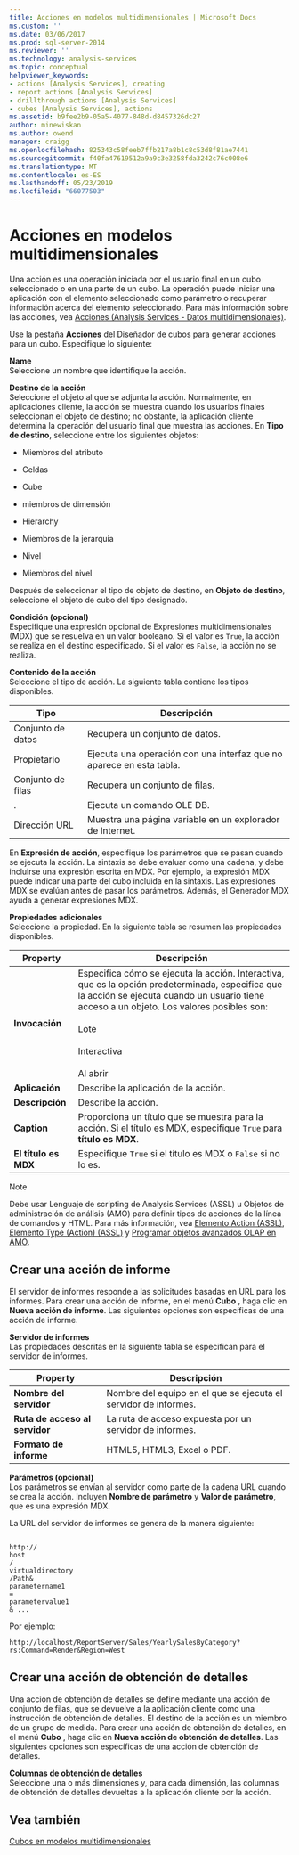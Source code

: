 ```yaml
---
title: Acciones en modelos multidimensionales | Microsoft Docs
ms.custom: ''
ms.date: 03/06/2017
ms.prod: sql-server-2014
ms.reviewer: ''
ms.technology: analysis-services
ms.topic: conceptual
helpviewer_keywords:
- actions [Analysis Services], creating
- report actions [Analysis Services]
- drillthrough actions [Analysis Services]
- cubes [Analysis Services], actions
ms.assetid: b9fee2b9-05a5-4077-848d-d8457326dc27
author: minewiskan
ms.author: owend
manager: craigg
ms.openlocfilehash: 825343c58feeb7ffb217a8b1c8c53d8f81ae7441
ms.sourcegitcommit: f40fa47619512a9a9c3e3258fda3242c76c008e6
ms.translationtype: MT
ms.contentlocale: es-ES
ms.lasthandoff: 05/23/2019
ms.locfileid: "66077503"
---
```

# <a name="actions-in-multidimensional-models"></a>Acciones en modelos multidimensionales
  Una acción es una operación iniciada por el usuario final en un cubo seleccionado o en una parte de un cubo. La operación puede iniciar una aplicación con el elemento seleccionado como parámetro o recuperar información acerca del elemento seleccionado. Para más información sobre las acciones, vea [Acciones &#40;Analysis Services - Datos multidimensionales&#41;](actions-analysis-services-multidimensional-data.md).  
  
 Use la pestaña **Acciones** del Diseñador de cubos para generar acciones para un cubo. Especifique lo siguiente:  
  
 **Name**  
 Seleccione un nombre que identifique la acción.  
  
 **Destino de la acción**  
 Seleccione el objeto al que se adjunta la acción. Normalmente, en aplicaciones cliente, la acción se muestra cuando los usuarios finales seleccionan el objeto de destino; no obstante, la aplicación cliente determina la operación del usuario final que muestra las acciones. En **Tipo de destino**, seleccione entre los siguientes objetos:  
  
-   Miembros del atributo  
  
-   Celdas  
  
-   Cube  
  
-   miembros de dimensión  
  
-   Hierarchy  
  
-   Miembros de la jerarquía  
  
-   Nivel  
  
-   Miembros del nivel  
  
 Después de seleccionar el tipo de objeto de destino, en **Objeto de destino**, seleccione el objeto de cubo del tipo designado.  
  
 **Condición (opcional)**  
 Especifique una expresión opcional de Expresiones multidimensionales (MDX) que se resuelva en un valor booleano. Si el valor es `True`, la acción se realiza en el destino especificado. Si el valor es `False`, la acción no se realiza.  
  
 **Contenido de la acción**  
 Seleccione el tipo de acción. La siguiente tabla contiene los tipos disponibles.  
  
|Tipo|Descripción|  
|----------|-----------------|  
|Conjunto de datos|Recupera un conjunto de datos.|  
|Propietario|Ejecuta una operación con una interfaz que no aparece en esta tabla.|  
|Conjunto de filas|Recupera un conjunto de filas.|  
|.|Ejecuta un comando OLE DB.|  
|Dirección URL|Muestra una página variable en un explorador de Internet.|  
  
 En **Expresión de acción**, especifique los parámetros que se pasan cuando se ejecuta la acción. La sintaxis se debe evaluar como una cadena, y debe incluirse una expresión escrita en MDX. Por ejemplo, la expresión MDX puede indicar una parte del cubo incluida en la sintaxis. Las expresiones MDX se evalúan antes de pasar los parámetros. Además, el Generador MDX ayuda a generar expresiones MDX.  
  
 **Propiedades adicionales**  
 Seleccione la propiedad. En la siguiente tabla se resumen las propiedades disponibles.  
  
|Property|Descripción|  
|--------------|-----------------|  
|**Invocación**|Especifica cómo se ejecuta la acción. Interactiva, que es la opción predeterminada, especifica que la acción se ejecuta cuando un usuario tiene acceso a un objeto. Los valores posibles son:<br /><br /> Lote<br /><br /> Interactiva<br /><br /> Al abrir|  
|**Aplicación**|Describe la aplicación de la acción.|  
|**Descripción**|Describe la acción.|  
|**Caption**|Proporciona un título que se muestra para la acción. Si el título es MDX, especifique `True` para **título es MDX**.|  
|**El título es MDX**|Especifique `True` si el título es MDX o `False` si no lo es.|  
  
> [!NOTE]  
>  Debe usar Lenguaje de scripting de Analysis Services (ASSL) u Objetos de administración de análisis (AMO) para definir tipos de acciones de la línea de comandos y HTML. Para más información, vea [Elemento Action &#40;ASSL&#41;](https://docs.microsoft.com/bi-reference/assl/objects/action-element-assl), [Elemento Type &#40;Action&#41; &#40;ASSL&#41;](https://docs.microsoft.com/bi-reference/assl/properties/type-element-action-assl) y [Programar objetos avanzados OLAP en AMO](https://docs.microsoft.com/bi-reference/amo/programming-amo-olap-advanced-objects).  
  
## <a name="creating-a-reporting-action"></a>Crear una acción de informe  
 El servidor de informes responde a las solicitudes basadas en URL para los informes. Para crear una acción de informe, en el menú **Cubo** , haga clic en **Nueva acción de informe**. Las siguientes opciones son específicas de una acción de informe.  
  
 **Servidor de informes**  
 Las propiedades descritas en la siguiente tabla se especifican para el servidor de informes.  
  
|Property|Descripción|  
|--------------|-----------------|  
|**Nombre del servidor**|Nombre del equipo en el que se ejecuta el servidor de informes.|  
|**Ruta de acceso al servidor**|La ruta de acceso expuesta por un servidor de informes.|  
|**Formato de informe**|HTML5, HTML3, Excel o PDF.|  
  
 **Parámetros (opcional)**  
 Los parámetros se envían al servidor como parte de la cadena URL cuando se crea la acción. Incluyen **Nombre de parámetro** y **Valor de parámetro**, que es una expresión MDX.  
  
 La URL del servidor de informes se genera de la manera siguiente:  
  
```  
  
http://  
host  
/  
virtualdirectory  
/Path&  
parametername1  
=  
parametervalue1  
& ...  
```  
  
 Por ejemplo:  
  
```  
http://localhost/ReportServer/Sales/YearlySalesByCategory?rs:Command=Render&Region=West  
```  
  
## <a name="creating-a-drillthrough-action"></a>Crear una acción de obtención de detalles  
 Una acción de obtención de detalles se define mediante una acción de conjunto de filas, que se devuelve a la aplicación cliente como una instrucción de obtención de detalles. El destino de la acción es un miembro de un grupo de medida. Para crear una acción de obtención de detalles, en el menú **Cubo** , haga clic en **Nueva acción de obtención de detalles**. Las siguientes opciones son específicas de una acción de obtención de detalles.  
  
 **Columnas de obtención de detalles**  
 Seleccione una o más dimensiones y, para cada dimensión, las columnas de obtención de detalles devueltas a la aplicación cliente por la acción.  
  
## <a name="see-also"></a>Vea también  
 [Cubos en modelos multidimensionales](cubes-in-multidimensional-models.md)  
  
  
